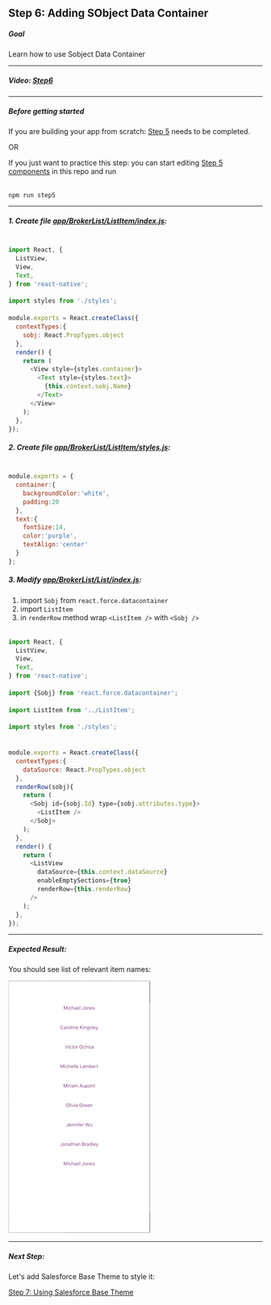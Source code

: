 ## Step 6: Adding SObject Data Container

##### Goal

Learn how to use Sobject Data Container

***

##### Video: [Step6](https://youtu.be/RY2vn2bT6XU?t=1009)

***

##### Before getting started

If you are building your app from scratch: [Step 5](/tutorial/step05_relevant_items/) needs to be completed.

OR

If you just want to practice this step: you can start editing [Step 5 components](/tutorial/step05_relevant_items/) in this repo and run

```

npm run step5

```

***

##### 1. Create file [app/BrokerList/ListItem/index.js](/tutorial/step06_sobject_list/app/BrokerList/ListItem/index.js):

```js

import React, {
  ListView,
  View,
  Text,
} from 'react-native';

import styles from './styles';

module.exports = React.createClass({
  contextTypes:{
    sobj: React.PropTypes.object
  },
  render() {
    return (
      <View style={styles.container}>
        <Text style={styles.text}>
          {this.context.sobj.Name}
        </Text>
      </View>
    );
  },
});

```

##### 2. Create file [app/BrokerList/ListItem/styles.js](/tutorial/step06_sobject_list/app/BrokerList/ListItem/styles.js):

```js

module.exports = {
  container:{
    backgroundColor:'white',
    padding:20
  },
  text:{
    fontSize:14,
    color:'purple',
    textAlign:'center'
  }
};

```


##### 3. Modify [app/BrokerList/List/index.js](/tutorial/step06_sobject_list/app/BrokerList/List/index.js):

1. import `Sobj` from `react.force.datacontainer`
2. import `ListItem`
2. in `renderRow` method wrap `<ListItem />` with `<Sobj />`

```js

import React, {
  ListView,
  View,
  Text,
} from 'react-native';

import {Sobj} from 'react.force.datacontainer';

import ListItem from '../ListItem';

import styles from './styles';


module.exports = React.createClass({
  contextTypes:{
    dataSource: React.PropTypes.object
  },
  renderRow(sobj){
    return (
      <Sobj id={sobj.Id} type={sobj.attributes.type}>
        <ListItem />
      </Sobj>
    );
  },
  render() {
    return (
      <ListView
        dataSource={this.context.dataSource}
        enableEmptySections={true}
        renderRow={this.renderRow}
      />
    );
  },
});

```
***

##### Expected Result:

You should see list of relevant item names:

![iOS Screenshot](/tutorial/README_FILES/step6.png?raw=true)

***

##### Next Step:

Let's add Salesforce Base Theme to style it:

[Step 7: Using Salesforce Base Theme](/tutorial/step07_list_item_with_base.theme/)
